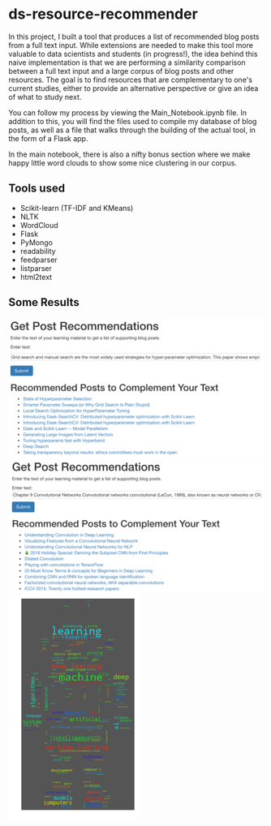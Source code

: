 # ds-resource-recommender

In this project, I built a tool that produces a list of recommended blog posts from a full text input. While extensions are needed to make this tool more valuable to data scientists and students (in progress!), the idea behind this naive implementation is that we are performing a similarity comparison between a full text input and a large corpus of blog posts and other resources.  The goal is to find resources that are complementary to one's current studies, either to provide an alternative perspective or give an idea of what to study next.

You can follow my process by viewing the Main_Notebook.ipynb file. In addition to this, you will find the files used to compile my database of blog posts, as well as a file that walks through the building of the actual tool, in the form of a Flask app.

In the main notebook, there is also a nifty bonus section where we make happy little word clouds to show some nice clustering in our corpus.


## Tools used
+ Scikit-learn (TF-IDF and KMeans)
+ NLTK
+ WordCloud
+ Flask
+ PyMongo
+ readability
+ feedparser
+ listparser
+ html2text


## Some Results

<img src="https://github.com/Mattymar/ds-resource-recommender/blob/master/grid_search_rec.png" width=512>

<img src="https://github.com/Mattymar/ds-resource-recommender/blob/master/cnn_rec.png" width=512>

<img src="https://github.com/Mattymar/ds-resource-recommender/blob/master/robot_cloud_gray.png" width=256>